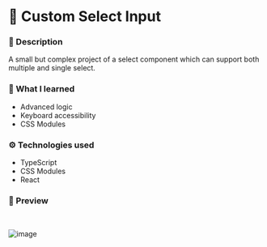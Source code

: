 # 🔭 Custom Select Input


### 📃 Description

A small but complex project of a select component which can support both multiple and single select.


### 📝 What I learned

- Advanced logic
- Keyboard accessibility
- CSS Modules


### ⚙️ Technologies used

- TypeScript
- CSS Modules
- React


### 🔎 Preview

<br>

![image](https://user-images.githubusercontent.com/102491212/199123876-cfc6d778-7dd7-46ab-95a2-bc2ff292a3fc.png)
